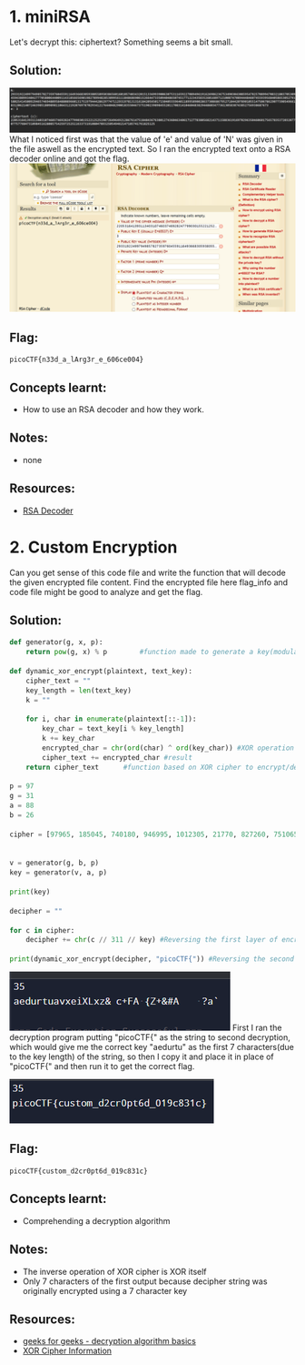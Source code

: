 # 1. miniRSA

Let's decrypt this: ciphertext? Something seems a bit small.

## Solution:
![alt text](image-5.png)
What I noticed first was that the value of 'e' and value of 'N' was given in the file aswell as the encrypted text. So I ran the encrypted text onto a RSA decoder online and got the flag.
![alt text](image-6.png)

## Flag:

```
picoCTF{n33d_a_lArg3r_e_606ce004}
```

## Concepts learnt:

- How to use an RSA decoder and how they work.

## Notes:
- none

## Resources:

- [RSA Decoder](https://www.dcode.fr/rsa-cipher)

# 2. Custom Encryption

Can you get sense of this code file and write the function that will decode the given encrypted file content. Find the encrypted file here flag_info and code file might be good to analyze and get the flag.

## Solution:
```python
def generator(g, x, p):
    return pow(g, x) % p        #function made to generate a key(modular exponentiation, a key component in DH key exchange algorithm)

def dynamic_xor_encrypt(plaintext, text_key): 
    cipher_text = ""                                 
    key_length = len(text_key)
    k = ""

    for i, char in enumerate(plaintext[::-1]):
        key_char = text_key[i % key_length]
        k += key_char
        encrypted_char = chr(ord(char) ^ ord(key_char)) #XOR operation
        cipher_text += encrypted_char #result
    return cipher_text      #function based on XOR cipher to encrypt/decrypt

p = 97
g = 31
a = 88
b = 26 

cipher = [97965, 185045, 740180, 946995, 1012305, 21770, 827260, 751065, 718410, 457170, 0, 903455, 228585, 54425, 740180, 0, 239470, 936110, 10885, 674870, 261240, 293895, 65310, 65310, 185045, 65310, 283010, 555135, 348320, 533365, 283010, 76195, 130620, 185045]


v = generator(g, b, p)
key = generator(v, a, p)

print(key)

decipher = ""

for c in cipher:
    decipher += chr(c // 311 // key) #Reversing the first layer of encryption

print(dynamic_xor_encrypt(decipher, "picoCTF{")) #Reversing the second layer(XOR encryption)
```

![alt text](image.png)
First I ran the decryption program putting "picoCTF{" as the string to second decryption, which would give me the correct key "aedurtu" as the first 7 characters(due to the key length) of the string, so then I copy it and place it in place of "picoCTF{" and then run it to get the correct flag. 

![alt text](image-1.png)

## Flag:

```
picoCTF{custom_d2cr0pt6d_019c831c}
```

## Concepts learnt:

- Comprehending a decryption algorithm

## Notes:
- The inverse operation of XOR cipher is XOR itself
- Only 7 characters of the first output because decipher string was originally encrypted using a 7 character key  

## Resources:

- [geeks for geeks - decryption algorithm basics](https://www.geeksforgeeks.org/computer-networks/basics-of-cryptographic-algorithms/)
- [XOR Cipher Information](https://www.geeksforgeeks.org/dsa/xor-cipher/)


